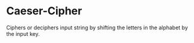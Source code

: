 # Caeser-Cipher
Ciphers or deciphers input string by shifting the letters in the alphabet by the input key. 
